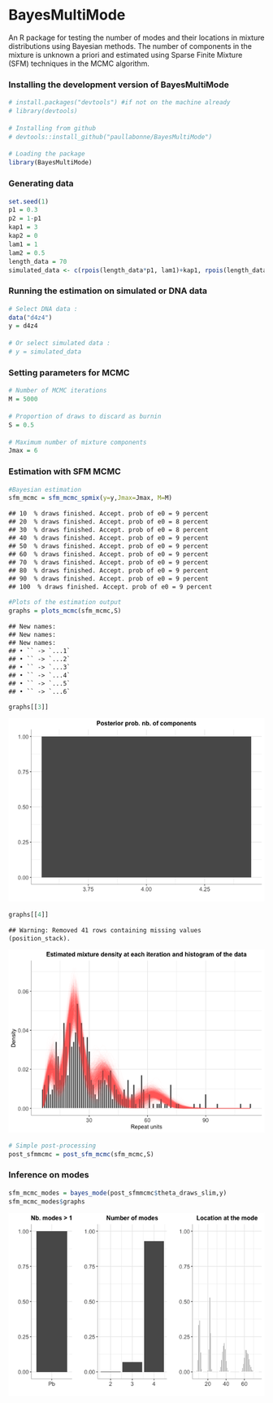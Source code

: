 BayesMultiMode
================

An R package for testing the number of modes and their locations in
mixture distributions using Bayesian methods. The number of components
in the mixture is unknown a priori and estimated using Sparse Finite
Mixture (SFM) techniques in the MCMC algorithm.

### Installing the development version of BayesMultiMode

``` r
# install.packages("devtools") #if not on the machine already
# library(devtools)

# Installing from github
# devtools::install_github("paullabonne/BayesMultiMode")

# Loading the package
library(BayesMultiMode)
```

### Generating data

``` r
set.seed(1)
p1 = 0.3
p2 = 1-p1
kap1 = 3
kap2 = 0
lam1 = 1
lam2 = 0.5
length_data = 70
simulated_data <- c(rpois(length_data*p1, lam1)+kap1, rpois(length_data*p2, lam2)+kap2)
```

### Running the estimation on simulated or DNA data

``` r
# Select DNA data :
data("d4z4")
y = d4z4

# Or select simulated data :
# y = simulated_data
```

### Setting parameters for MCMC

``` r
# Number of MCMC iterations 
M = 5000 

# Proportion of draws to discard as burnin
S = 0.5 

# Maximum number of mixture components 
Jmax = 6
```

### Estimation with SFM MCMC

``` r
#Bayesian estimation
sfm_mcmc = sfm_mcmc_spmix(y=y,Jmax=Jmax, M=M)
```

    ## 10  % draws finished. Accept. prob of e0 = 9 percent
    ## 20  % draws finished. Accept. prob of e0 = 8 percent
    ## 30  % draws finished. Accept. prob of e0 = 8 percent
    ## 40  % draws finished. Accept. prob of e0 = 9 percent
    ## 50  % draws finished. Accept. prob of e0 = 9 percent
    ## 60  % draws finished. Accept. prob of e0 = 9 percent
    ## 70  % draws finished. Accept. prob of e0 = 9 percent
    ## 80  % draws finished. Accept. prob of e0 = 9 percent
    ## 90  % draws finished. Accept. prob of e0 = 9 percent
    ## 100  % draws finished. Accept. prob of e0 = 9 percent

``` r
#Plots of the estimation output
graphs = plots_mcmc(sfm_mcmc,S)
```

    ## New names:
    ## New names:
    ## New names:
    ## • `` -> `...1`
    ## • `` -> `...2`
    ## • `` -> `...3`
    ## • `` -> `...4`
    ## • `` -> `...5`
    ## • `` -> `...6`

``` r
graphs[[3]]
```

![](README_files/figure-gfm/unnamed-chunk-5-1.png)<!-- -->

``` r
graphs[[4]]
```

    ## Warning: Removed 41 rows containing missing values (position_stack).

![](README_files/figure-gfm/unnamed-chunk-5-2.png)<!-- -->

``` r
# Simple post-processing
post_sfmmcmc = post_sfm_mcmc(sfm_mcmc,S)
```

### Inference on modes

``` r
sfm_mcmc_modes = bayes_mode(post_sfmmcmc$theta_draws_slim,y)
sfm_mcmc_modes$graphs
```

![](README_files/figure-gfm/unnamed-chunk-6-1.png)<!-- -->
